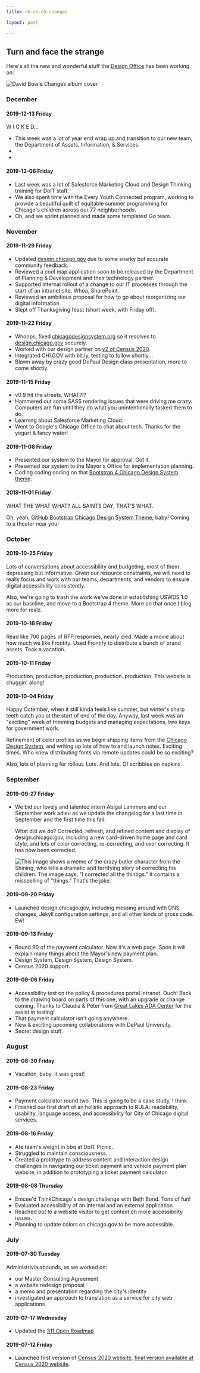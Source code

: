 ```yaml
---
title: ch-ch-ch-changes

layout: post

---
```


## Turn and face the strange

Here's all the new and wonderful stuff the [Design Office](https://design.chicago.gov/) has been working on:

![David Bowie Changes album cover](/assets/img/Bowiechanges2.jpg)

### December

#### 2019-12-13 Friday

W I C K E D...

* This week was a lot of year end wrap up and transition to our new team, the Department of Assets, Information, & Services.
* 
* 

#### 2019-12-06 Friday

* Last week was a lot of Salesforce Marketing Cloud and Design Thinking training for DoIT staff.
* We also spent time with the Every Youth Connected program, working to provide a beautiful quilt of equitable summer programming for Chicago's children across our 77 neighborhoods.
* Oh, and we sprint planned and made some templates! Go team. 

### November

#### 2019-11-29 Friday

* Updated [design.chicago.gov](https://design.chicago.gov/) due to some snarky but accurate community feedback.
* Reviewed a cool map application soon to be released by the Department of Planning & Development and their technology partner.
* Supported internal rollout of a change to our IT processes through the start of an intranet site. Whoa, SharePoint.
* Reviewed an ambitious proposal for how to go about reorganizing our digital information.
* Slept off Thanksgiving feast (short week, with Friday off).

#### 2019-11-22 Friday

* Whoops, fixed [chicagodesignsystem.org](https://chicagodesignsystem.org/) so it resolves to [design.chicago.gov](https://design.chicago.gov/) securely.
* Worked with our design partner on [v2 of Census 2020](https://census2020.chicago.gov/).
* Integrated CHI.GOV with bit.ly, testing to follow shortly... 
* Blown away by crazy good DePaul Design class presentation, more to come shortly.

#### 2019-11-15 Friday

* v0.9 hit the streets. WHAT?!?
* Hammered out some SASS rendering issues that were driving me crazy. Computers are fun until they do what you unintentionally tasked them to do.
* Learning about Salesforce Marketing Cloud.
* Went to Google's Chicago Office to chat about tech. Thanks for the yogurt & fancy water!

#### 2019-11-08 Friday

* Presented our system to the Mayor for approval. Got it.
* Presented our system to the Mayor's Office for implementation planning.
* Coding coding coding on that [Bootstrap 4 Chicago Design System theme](https://chicago.github.io/design-cds-bootstrap/). 

#### 2019-11-01 Friday

WHAT THE WHAT WHAT?
ALL SAINTS DAY, THAT'S WHAT.

Oh, yeah, [GitHub Bootstrap Chicago Design System Theme](https://github.com/Chicago/design-cds-bootstrap/projects/1), baby! Coming to a theater near you!

### October

#### 2019-10-25 Friday

Lots of conversations about accessibility and budgeting, most of them depressing but informative. Given our resource constraints, we will need to really focus and work with our teams, departments, and vendors to ensure digital accessibility consistently.

Also, we're going to trash the work we've done in establishing USWDS 1.0 as our baseline, and move to a Bootstrap 4 theme. More on that once I blog more for realz.

#### 2019-10-18 Friday

Read like 700 pages of RFP responses, nearly died.
Made a movie about how much we like Frontify.
Used Frontify to distribute a bunch of brand assets.
Took a vacation.
 
#### 2019-10-11 Friday

Production, production, production, production. production.
This website is chuggin' along!

#### 2019-10-04 Friday

Happy Octember, when it still kinda feels like summer, but winter's sharp teeth catch you at the start of end of the day. Anyway, last week was an "exciting" week of trimming budgets and managing expectations, two keys for government work.

Refinement of color profiles as we begin shipping items from the [Chicago Design System](https://design.chicago.gov/), and writing up lots of how to and launch notes. Exciting times. Who knew distributing fonts via remote updates could be so exciting?

Also, lots of planning for rollout. Lots. And lots. Of scribbles on napkins.

### September

#### 2019-09-27 Friday

* We bid our lovely and talented intern Abigal Lammers and our September work adieu as we update the changelog for a last time in September and the first time this fall.

  What did we do? Corrected, refresh, and refined content and display of design.chicago.gov, including a new card-driven home page and card style, and lots of color correcting, re-correcting, and over correcting. It has now been corrected.

  ![This image shows a meme of the crazy butler character from the Shining, who tells a dramatic and terrifying story of correcting his children. The image says, "I corrected all the thinbgs." It contains a misspelling of "things." That's the joke.](/assets/img/memes/corrected.png)

#### 2019-09-20 Friday

* Launched design.chicago.gov, including messing around with DNS changes, Jekyll configuration settings, and all other kinds of gross code. Ew!


#### 2019-09-13 Friday

* Round 90 of the payment calculator. Now it's a web page. Soon it will explain many things about the Mayor's new payment plan.
* Design System, Design System, Design System.
* Census 2020 support.

#### 2019-09-06 Friday

* Accessibility test on the policy & procedures portal intranet. Ouch! Back to the drawing board on parts of this one, with an upgrade or change coming. Thanks to Claudia & Peter from [Great Lakes ADA Center](http://www.adagreatlakes.org/) for the assist in testing!
* That payment calculator isn't going anywhere.
* New & exciting upcoming collaborations with DePaul University.
* Secret design stuff.

### August

#### 2019-08-30 Friday

* Vacation, baby. It was great!

#### 2019-08-23 Friday

* Payment calculator round two. This is going to be a case study, I think.
* Finished our first draft of an holistic approach to RULA: readability, usability, language access, and accessibility for City of Chicago digital services.


#### 2019-08-16 Friday

* Ate team's weight in bbq at DoIT Picnic.
* Struggled to maintain consciousness.
* Created a prototype to address content and interaction design challenges in navigating our ticket payment and vehicle payment plan website, in addition to prototyping a ticket payment calculator.

#### 2019-08-08 Thursday

* Emcee'd ThinkChicago's design challenge with Beth Bond. Tons of fun!
* Evaluated accessibility of an internal and an external application.
* Reached out to a website visitor to get context on more accessibility issues.
* Planning to update colors on chicago.gov to be more accessible.  


### July


#### 2019-07-30 Tuesday

Administrivia abounds, as we worked on:

* our Master Consulting Agreement
* a website redesign proposal
* a memo and presentation regarding the city's identity
* investigated an approach to translation as a service for city web applications

#### 2019-07-17 Wednesday

* Updated the [311 Open Roadmap](https://trello.com/b/AODvHk2V/311-public-roadmap)

#### 2019-07-12 Friday

* Launched first version of [Census 2020 website](https://chicago.github.io/census2020/), [final version available at Census 2020 website](https://census2020.chicago.gov/).

